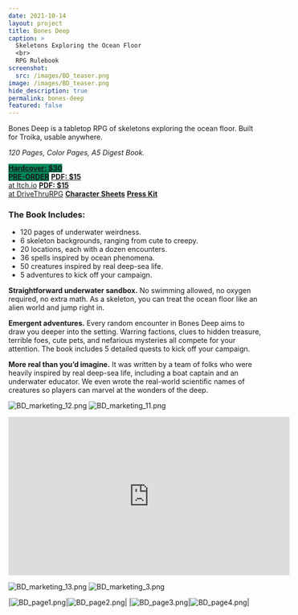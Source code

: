 ```yaml
---
date: 2021-10-14
layout: project
title: Bones Deep
caption: >
  Skeletons Exploring the Ocean Floor
  <br>
  RPG Rulebook
screenshot:
  src: /images/BD_teaser.png
image: /images/BD_teaser.png
hide_description: true
permalink: bones-deep
featured: false
---
```


<div class="shoppingCard">
  <p>Bones Deep is a tabletop RPG of skeletons exploring the ocean floor. Built for Troika, usable anywhere.</p>
  <p><i>120 Pages, Color Pages, A5 Digest Book.</i></p>
  <div class="shoppingButtons">
    <a style="background-color: #028858;" target="_blank" href="https://bones-deep.backerkit.com/hosted_preorders" class="btn shoppingButton temperedBTN"><strong>Hardcover: $30<br>PRE-ORDER</strong></a>
    <a target="_blank" href="https://davidschirduan.itch.io/bones-deep" class="btn shoppingButton itchBTN"><strong>PDF: $15</strong><br>at Itch.io</a>
    <a target="_blank" href="https://www.drivethrurpg.com/product/390667/Bones-Deep" class="btn shoppingButton dtrpgBTN"><strong>PDF: $15</strong><br>at DriveThruRPG</a>
    <a target="_blank" href="/files/BonesDeep_sheets.pdf" class="btn shoppingButton itchBTN"><strong>Character Sheets</strong></a>
    <a target="_blank" href="https://docs.google.com/document/d/1XRg4Rl3vy1qpUEWn_le_2tL6xVP3w9enJqM4oJgITaQ/edit?usp=sharing" class="btn shoppingButton itchBTN"><strong>Press Kit</strong></a>
  </div>
</div>

### The Book Includes:

 - 120 pages of underwater weirdness.
 - 6 skeleton backgrounds, ranging from cute to creepy.
 - 20 locations, each with a dozen encounters.
 - 36 spells inspired by ocean phenomena.
 - 50 creatures inspired by real deep-sea life.
 - 5 adventures to kick off your campaign.

**Straightforward underwater sandbox.** No swimming allowed, no oxygen required, no extra math. As a skeleton, you can treat the ocean floor like an alien world and jump right in.

**Emergent adventures.** Every random encounter in Bones Deep aims to draw you deeper into the setting. Warring factions, clues to hidden treasure, terrible foes, cute pets, and nefarious mysteries all compete for your attention. The book includes 5 detailed quests to kick off your campaign. 

**More real than you’d imagine.** It was written by a team of folks who were heavily inspired by real deep-sea life, including a boat captain and an underwater educator. We even wrote the real-world scientific names of creatures so players can marvel at the wonders of the deep.

![BD_marketing_12.png](/images/BD_marketing_12.png)
![BD_marketing_11.png](/images/BD_marketing_11.png)


<iframe width="560" height="315" src="https://www.youtube.com/embed/ZHYSrWS19X0" title="YouTube video player" frameborder="0" allow="accelerometer; autoplay; clipboard-write; encrypted-media; gyroscope; picture-in-picture" allowfullscreen></iframe>

![BD_marketing_13.png](/images/BD_marketing_13.png)
![BD_marketing_3.png](/images/BD_marketing_3.png)

|![BD_page1.png](/images/BD_page1.png)|![BD_page2.png](/images/BD_page2.png)|
|![BD_page3.png](/images/BD_page3.png)|![BD_page4.png](/images/BD_page4.png)|


